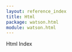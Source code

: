 ```yaml
---
layout: reference_index
title: Html
package: watson.html
module: watson.html
---
```

<section>

Html Index
</section>